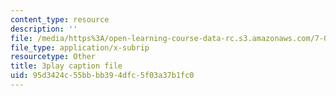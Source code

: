 ```yaml
---
content_type: resource
description: ''
file: /media/https%3A/open-learning-course-data-rc.s3.amazonaws.com/7-01sc-fundamentals-of-biology-fall-2011/95d3424c55bbbb394dfc5f03a37b1fc0_OBloWTHFPZc.srt
file_type: application/x-subrip
resourcetype: Other
title: 3play caption file
uid: 95d3424c-55bb-bb39-4dfc-5f03a37b1fc0
---
```

